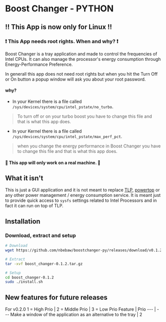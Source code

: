 # Boost Changer - PYTHON
## :bangbang: This App is now only for Linux :bangbang:

### :heavy_exclamation_mark: This App needs root rights. When and why? :heavy_exclamation_mark:

Boost Changer is a tray application and made to control the frequencies of Intel CPUs. It can also manage the processor's energy consumption through Energy-Performance Preference.

In generall this app does not need root rights but when you hit the Turn Off or On button a popup window will ask you about your root password.

#### why?

- In your Kernel there is a file called <code>/sys/devices/system/cpu/intel_pstate/no_turbo</code>.
> To turn off or on your turbo boost you have to change this file and that is what this app does.<br>

- In your Kernel there is a file called <code>/sys/devices/system/cpu/intel_pstate/max_perf_pct</code>.
> when you change the energy performance in Boost Changer you have to change this file and that is what this app does.

#### :pushpin: This app will only work on a real machine. :pushpin:

## What it isn't
This is just a GUI application and it is not meant to replace 
[TLP](https://linrunner.de/en/tlp/tlp.html), [powertop](https://01.org/powertop) or 
any other power management / energy consumption service. It is meant just to 
provide quick access to ``sysfs`` settings related to Intel Processors and 
in fact it can run on top of TLP.

## Installation

### Download, extract and setup
```bash
# Download
wget https://github.com/nbebaw/boostchanger-py/releases/download/v0.1.2/boost_changer-0.1.2.tar.gz

# Extract
tar -xvf boost_changer-0.1.2.tar.gz

# Setup
cd boost_changer-0.1.2
sudo ./install.sh
```

## New features for future releases
For v0.2.0
1 = High Prio |  2 = Middle Prio |  3 = Low Prio
Feature | Prio
--- | ---
Make a window of the application as an alternative to the tray | 2

